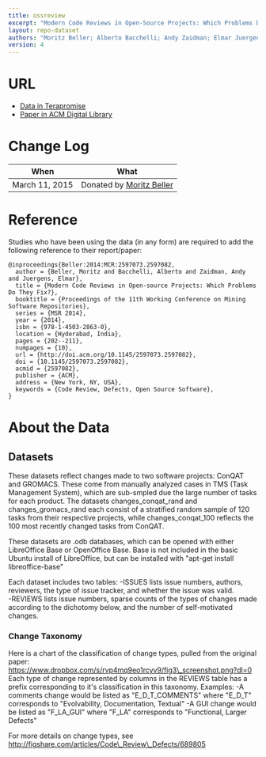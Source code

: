 ```yaml
---
title: ossreview
excerpt: "Modern Code Reviews in Open-Source Projects: Which Problems Do They Fix?"
layout: repo-dataset
authors: "Moritz Beller; Alberto Bacchelli; Andy Zaidman; Elmar Juergens"
version: 4
---
```



# URL

  * [Data in Terapromise](https://terapromise.csc.ncsu.edu/svn/repo/issues/ossreview)
  * [Paper in ACM Digital Library](http://dl.acm.org/citation.cfm?id=2597082)

# Change Log

When | What
---- | ----
March 11, 2015 | Donated by [Moritz Beller](/repo/people/data-donors/promise4.html)


# Reference

Studies who have been using the data (in any form) are required to add the following reference to their report/paper:

    @inproceedings{Beller:2014:MCR:2597073.2597082,
      author = {Beller, Moritz and Bacchelli, Alberto and Zaidman, Andy and Juergens, Elmar},
      title = {Modern Code Reviews in Open-source Projects: Which Problems Do They Fix?},
      booktitle = {Proceedings of the 11th Working Conference on Mining Software Repositories},
      series = {MSR 2014},
      year = {2014},
      isbn = {978-1-4503-2863-0},
      location = {Hyderabad, India},
      pages = {202--211},
      numpages = {10},
      url = {http://doi.acm.org/10.1145/2597073.2597082},
      doi = {10.1145/2597073.2597082},
      acmid = {2597082},
      publisher = {ACM},
      address = {New York, NY, USA},
      keywords = {Code Review, Defects, Open Source Software},
    }

# About the Data

## Datasets
These datasets reflect changes made to two software projects: ConQAT and GROMACS. These come from manually analyzed cases in TMS (Task Management System), which are sub-smpled due the large number of tasks for each product. The datasets changes\_conqat\_rand and changes\_gromacs\_rand each consist of a stratified random sample of 120 tasks from their respective projects, while changes\_conqat\_100 reflects the 100 most recently changed tasks from ConQAT.

These datasets are .odb databases, which can be opened with either LibreOffice Base or OpenOffice Base. Base is not included in the basic Ubuntu install of LibreOffice, but can be installed with "apt-get install libreoffice-base"

Each dataset includes two tables:
-ISSUES lists issue numbers, authors, reviewers, the type of issue tracker, and whether the issue was valid.  
-REVIEWS lists issue numbers, sparse counts of the types of changes made according to the dichotomy below, and the number of self-motivated changes.

### Change Taxonomy
Here is a chart of the classification of change types, pulled from the original paper:
https://www.dropbox.com/s/rvp4mq9eo1rcyv9/fig3\_screenshot.png?dl=0
Each type of change represented by columns in the REVIEWS table has a prefix corresponding to it's classification in this taxonomy.
Examples:
-A comments change would be listed as "E\_D\_T\_COMMENTS" where "E\_D\_T" corresponds to "Evolvability, Documentation, Textual"
-A GUI change would be listed as "F\_LA\_GUI" where "F\_LA" corresponds to "Functional, Larger Defects"

For more details on change types, see http://figshare.com/articles/Code\_Review\_Defects/689805
